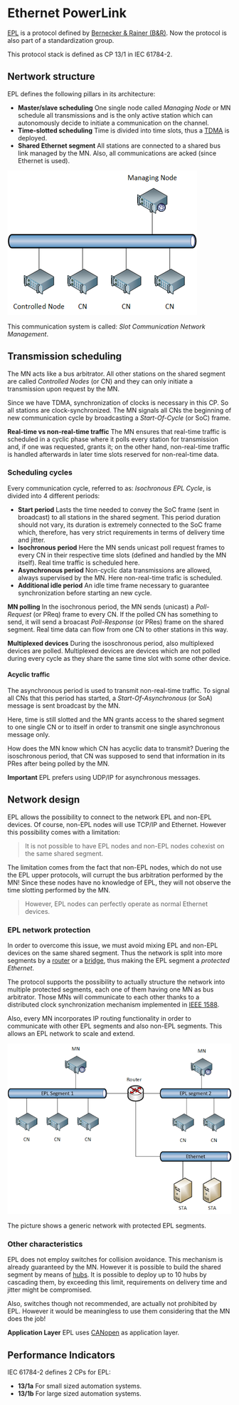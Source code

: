 # Ethernet PowerLink

[EPL](http://www.ethernet-powerlink.org/) is a protocol defined by [Bernecker & Rainer (B&R)](https://www.br-automation.com). Now the protocol is also part of a standardization group.

This protocol stack is defined as CP 13/1 in IEC 61784-2.

## Nertwork structure
EPL defines the following pillars in its architecture:

- **Master/slave scheduling** One single node called _Managing Node_ or MN schedule all transmissions and is the only active station which can autonomously decide to initiate a communication on the channel.
- **Time-slotted scheduling** Time is divided into time slots, thus a [TDMA](https://en.wikipedia.org/wiki/Time-division_multiple_access) is deployed.
- **Shared Ethernet segment** All stations are connected to a shared bus link managed by the MN. Also, all communications are acked (since Ethernet is used).

![EPL - Network structure](../assets/epl-1.png)

This communication system is called: _Slot Communication Network Management_.

## Transmission scheduling
The MN acts like a bus arbitrator. All other stations on the shared segment are called _Controlled Nodes_ (or CN) and they can only initiate a transmission upon request by the MN.

Since we have TDMA, synchronization of clocks is necessary in this CP. So all stations are clock-synchronized. The MN signals all CNs the beginning of new communication cycle by broadcasting a _Start-Of-Cycle_ (or SoC) frame.

**Real-time vs non-real-time traffic** The MN ensures that real-time traffic is scheduled in a cyclic phase where it polls every station for transmission and, if one was requested, grants it; on the other hand, non-real-time traffic is handled afterwards in later time slots reserved for non-real-time data.

### Scheduling cycles
Every communication cycle, referred to as: _Isochronous EPL Cycle_, is divided into 4 different periods:

- **Start period** Lasts the time needed to convey the SoC frame (sent in broadcast) to all stations in the shared segment. This period duration should not vary, its duration is extremely connected to the SoC frame which, therefore, has very strict requirements in terms of delivery time and jitter.
- **Isochronous period** Here the MN sends unicast poll request frames to every CN in their respective time slots (defined and handled by the MN itself). Real time traffic is scheduled here.
- **Asynchronous period** Non-cyclic data transmissions are allowed, always supervised by the MN. Here non-real-time trafic is scheduled.
- **Additional idle period** An idle time frame necessary to guarantee synchronization before starting an new cycle.

**MN polling** In the isochronous period, the MN sends (unicast) a _Poll-Request_ (or PReq) frame to every CN. If the polled CN has something to send, it will send a broacast _Poll-Response_ (or PRes) frame on the shared segment. Real time data can flow from one CN to other stations in this way.

**Multiplexed devices** During the isoschronous period, also multiplexed devices are polled. Multiplexed devices are devices which are not polled during every cycle as they share the same time slot with some other device.

#### Acyclic traffic
The asynchronous period is used to transmit non-real-time traffic. To signal all CNs that this period has started, a _Start-Of-Asynchronous_ (or SoA) message is sent broadcast by the MN.

Here, time is still slotted and the MN grants access to the shared segment to one single CN or to itself in order to transmit one single asynchronous message only.

How does the MN know which CN has acyclic data to transmit? Duering the isoschronous period, that CN was supposed to send that information in its PRes after being polled by the MN. 

**Important** EPL prefers using UDP/IP for asynchronous messages. 

## Network design
EPL allows the possibility to connect to the network EPL and non-EPL devices. Of course, non-EPL nodes will use TCP/IP and Ethernet. However this possibility comes with a limitation: 

> It is not possible to have EPL nodes and non-EPL nodes cohexist on the same shared segment.

The limitation comes from the fact that non-EPL nodes, which do not use the EPL upper protocols, will currupt the bus arbitration performed by the MN! Since these nodes have no knowledge of EPL, they will not observe the time slotting performed by the MN.

> However, EPL nodes can perfectly operate as normal Ethernet devices.

### EPL network protection
In order to overcome this issue, we must avoid mixing EPL and non-EPL devices on the same shared segment. Thus the network is split into more segments by a [router][router] or a [bridge][bridge], thus making the EPL segment a _protected Ethernet_.

The protocol supports the possibility to actually structure the network into multiple protected segments, each one of them having one MN as bus arbitrator. Those MNs will communicate to each other thanks to a distributed clock synchronization mechanism implemented in [IEEE 1588](https://en.wikipedia.org/wiki/Precision_Time_Protocol).

Also, every MN incorporates IP routing functionality in order to communicate with other EPL segments and also non-EPL segments. This allows an EPL network to scale and extend.

![EPL - Network structure](../assets/epl-2.png)

The picture shows a generic network with protected EPL segments.

### Other characteristics
EPL does not employ switches for collision avoidance. This mechanism is already guaranteed by the MN. However it is possible to build the shared segment by means of [hubs][hub]. It is possible to deploy up to 10 hubs by cascading them, by exceeding this limit, requirements on delivery time and jitter might be compromised.

Also, switches though not recommended, are actually not prohibited by EPL. However it would be meaningless to use them considering that the MN does the job!

**Application Layer** EPL uses [CANopen](https://en.wikipedia.org/wiki/CANopen) as application layer.

## Performance Indicators
IEC 61784-2 defines 2 CPs for EPL: 

- **13/1a** For small sized automation systems.
- **13/1b** For large sized automation systems.

[router]: https://en.wikipedia.org/wiki/Router_(computing)
[bridge]: https://en.wikipedia.org/wiki/Bridging_(networking)
[hub]: https://en.wikipedia.org/wiki/Ethernet_hub
